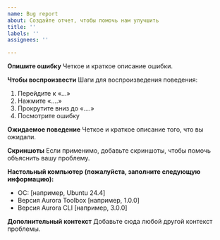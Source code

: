 ```yaml
---
name: Bug report
about: Создайте отчет, чтобы помочь нам улучшить
title: ''
labels: ''
assignees: ''

---
```


**Опишите ошибку**
Четкое и краткое описание ошибки.

**Чтобы воспроизвести**
Шаги для воспроизведения поведения:
1. Перейдите к «...»
2. Нажмите «....»
3. Прокрутите вниз до «....»
4. Посмотрите ошибку

**Ожидаемое поведение**
Четкое и краткое описание того, что вы ожидали.

**Скриншоты**
Если применимо, добавьте скриншоты, чтобы помочь объяснить вашу проблему.

**Настольный компьютер (пожалуйста, заполните следующую информацию):**
- ОС: [например, Ubuntu 24.4]
- Версия Aurora Toolbox [например, 1.0.0]
- Версия Aurora CLI [например, 3.0.0]

**Дополнительный контекст**
Добавьте сюда любой другой контекст проблемы.
